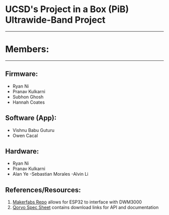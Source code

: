 # UCSD's Project in a Box (PiB) Ultrawide-Band Project

---

# Members:

---

## Firmware:

- Ryan Ni
- Pranav Kulkarni
- Subhon Ghosh
- Hannah Coates

## Software (App):

- Vishnu Babu Guturu
- Owen Cacal

## Hardware:

- Ryan Ni
- Pranav Kulkarni
- Alan Ye
  -Sebastian Morales
  -Alvin Li

## References/Resources:

1. [Makerfabs Repo](https://github.com/Makerfabs/Makerfabs-ESP32-UWB-DW3000?tab=readme-ov-file) allows for ESP32 to interface with DWM3000
2. [Qorvo Spec Sheet](https://www.qorvo.com/products/p/DWM3000#documents) contains download links for API and documentation
